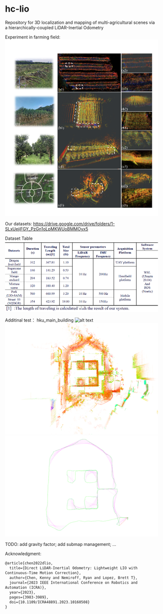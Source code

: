 <!--
 * @Author: piluohong 1912694135@qq.com
 * @Date: 2024-03-04 16:27:35
 * @LastEditors: piluohong 1912694135@qq.com
 * @LastEditTime: 2024-04-07 09:40:44
 * @FilePath: /slam/hhh_ws/src/hc-lio/README.md
 * @Description: 3D localization and mapping of multi-agricultural scenes via a hierarchically-coupled LiDAR-Inertial Odometry
-->
# hc-lio
Repository for 3D localization and mapping of multi-agricultural scenes via a hierarchically-coupled LiDAR-Inertial Odometry


Experiment in farming field:
![Alt text](figures/result.png)

Our datasets: https://drive.google.com/drive/folders/1-SLxUejiFGY_PzGn1oLpMKWUoBMMOyx5

Dataset Table
![alt text](figures/dataset_table.png)

Additinal test： hku_main_building
![alt text](figures/hku_main_building.png)
![alt text](figures/hku_main_building_VGICP.png)
![alt text](figures/hku_main_building_traj_VGICP.png)


TODO:
add gravity factor;
add submap management;
...

Acknowledgment:
```
@article{chen2022dlio,
  title={Direct LiDAR-Inertial Odometry: Lightweight LIO with Continuous-Time Motion Correction},
  author={Chen, Kenny and Nemiroff, Ryan and Lopez, Brett T},
  journal={2023 IEEE International Conference on Robotics and Automation (ICRA)},
  year={2023},
  pages={3983-3989},
  doi={10.1109/ICRA48891.2023.10160508}
}